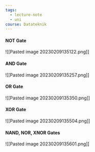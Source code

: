 ```yaml
---
tags:
  - lecture-note
  - uni
course: Datateknik
---
```

#### NOT Gate
![[Pasted image 20230209135122.png]]

#### AND Gate
![[Pasted image 20230209135257.png]]

#### OR Gate
![[Pasted image 20230209135350.png]]

#### XOR Gate
![[Pasted image 20230209135504.png]]

#### NAND, NOR, XNOR Gates
![[Pasted image 20230209135601.png]]

